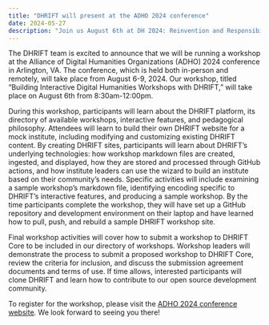 ```yaml
---
title: "DHRIFT will present at the ADHO 2024 conference"
date: 2024-05-27
description: "Join us August 6th at DH 2024: Reinvention and Responsibility!"
---
```


The DHRIFT team is excited to announce that we will be running a workshop at the Alliance of Digital Humanities Organizations (ADHO) 2024 conference in Arlington, VA. The conference, which is held both in-person and remotely, will take place from August 6-9, 2024. Our workshop, titled “Building Interactive Digital Humanities Workshops with DHRIFT,” will take place on August 6th from 8:30am-12:00pm.

During this workshop, participants will learn about the DHRIFT platform, its directory of available workshops, interactive features, and pedagogical philosophy. Attendees will learn to build their own DHRIFT website for a mock institute, including modifying and customizing existing DHRIFT content. By creating DHRIFT sites, participants will learn about DHRIFT’s underlying technologies: how workshop markdown files are created, ingested, and displayed, how they are stored and processed through GitHub actions, and how institute leaders can use the wizard to build an institute based on their community’s needs. Specific activities will include examining a sample workshop’s markdown file, identifying encoding specific to DHRIFT’s interactive features, and producing a sample workshop. By the time participants complete the workshop, they will have set up a GitHub repository and development environment on their laptop and have learned how to pull, push, and rebuild a sample DHRIFT workshop site.

Final workshop activities will cover how to submit a workshop to DHRIFT Core to be included in our directory of workshops. Workshop leaders will demonstrate the process to submit a proposed workshop to DHRIFT Core, review the criteria for inclusion, and discuss the submission agreement documents and terms of use. If time allows, interested participants will clone DHRIFT and learn how to contribute to our open source development community.

To register for the workshop, please visit the [ADHO 2024 conference website](https://dh2024.adho.org/). We look forward to seeing you there!